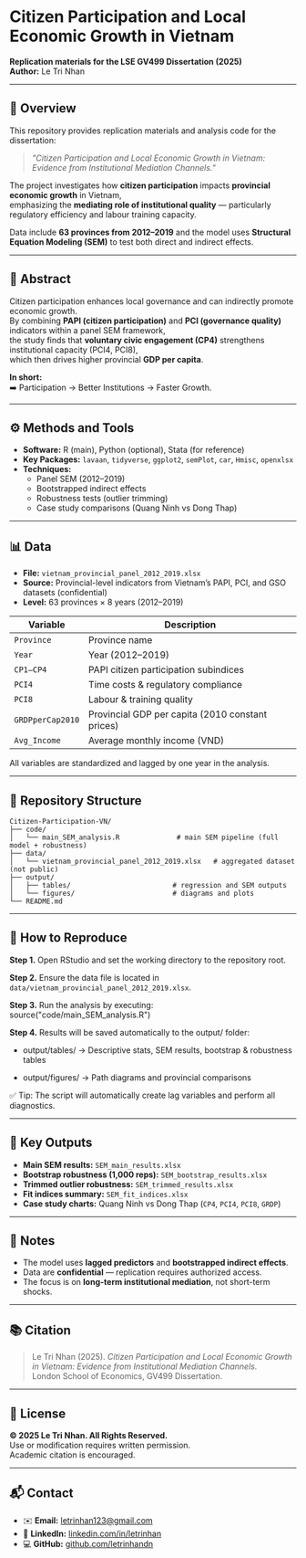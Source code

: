 # Citizen Participation and Local Economic Growth in Vietnam  
**Replication materials for the LSE GV499 Dissertation (2025)**  
**Author:** Le Tri Nhan  

---

## 📘 Overview
This repository provides replication materials and analysis code for the dissertation:  
> *"Citizen Participation and Local Economic Growth in Vietnam: Evidence from Institutional Mediation Channels."*  

The project investigates how **citizen participation** impacts **provincial economic growth** in Vietnam,  
emphasizing the **mediating role of institutional quality** — particularly regulatory efficiency and labour training capacity.  

Data include **63 provinces from 2012–2019** and the model uses **Structural Equation Modeling (SEM)** to test both direct and indirect effects.

---

## 🧠 Abstract
Citizen participation enhances local governance and can indirectly promote economic growth.  
By combining **PAPI (citizen participation)** and **PCI (governance quality)** indicators within a panel SEM framework,  
the study finds that **voluntary civic engagement (CP4)** strengthens institutional capacity (PCI4, PCI8),  
which then drives higher provincial **GDP per capita**.

**In short:**  
➡️ Participation → Better Institutions → Faster Growth.

---

## ⚙️ Methods and Tools
- **Software:** R (main), Python (optional), Stata (for reference)
- **Key Packages:** `lavaan`, `tidyverse`, `ggplot2`, `semPlot`, `car`, `Hmisc`, `openxlsx`
- **Techniques:**  
  - Panel SEM (2012–2019)  
  - Bootstrapped indirect effects  
  - Robustness tests (outlier trimming)  
  - Case study comparisons (Quang Ninh vs Dong Thap)

---

## 📊 Data
- **File:** `vietnam_provincial_panel_2012_2019.xlsx`  
- **Source:** Provincial-level indicators from Vietnam’s PAPI, PCI, and GSO datasets (confidential)  
- **Level:** 63 provinces × 8 years (2012–2019)  

| Variable | Description |
|-----------|--------------|
| `Province` | Province name |
| `Year` | Year (2012–2019) |
| `CP1–CP4` | PAPI citizen participation subindices |
| `PCI4` | Time costs & regulatory compliance |
| `PCI8` | Labour & training quality |
| `GRDPperCap2010` | Provincial GDP per capita (2010 constant prices) |
| `Avg_Income` | Average monthly income (VND) |

All variables are standardized and lagged by one year in the analysis.

---

## 📂 Repository Structure
```
Citizen-Participation-VN/
├── code/
│   └── main_SEM_analysis.R              # main SEM pipeline (full model + robustness)
├── data/
│   └── vietnam_provincial_panel_2012_2019.xlsx   # aggregated dataset (not public)
├── output/
│   ├── tables/                         # regression and SEM outputs
│   └── figures/                        # diagrams and plots
└── README.md
```
---

## 🚀 How to Reproduce
**Step 1.** Open RStudio and set the working directory to the repository root.  

**Step 2.** Ensure the data file is located in `data/vietnam_provincial_panel_2012_2019.xlsx`.  

**Step 3.** Run the analysis by executing: source("code/main_SEM_analysis.R")

**Step 4.** Results will be saved automatically to the output/ folder:

- output/tables/ → Descriptive stats, SEM results, bootstrap & robustness tables

- output/figures/ → Path diagrams and provincial comparisons

✅ Tip: The script will automatically create lag variables and perform all diagnostics.

---

## 🧩 Key Outputs
- **Main SEM results:** `SEM_main_results.xlsx`  
- **Bootstrap robustness (1,000 reps):** `SEM_bootstrap_results.xlsx`  
- **Trimmed outlier robustness:** `SEM_trimmed_results.xlsx`  
- **Fit indices summary:** `SEM_fit_indices.xlsx`  
- **Case study charts:** Quang Ninh vs Dong Thap (`CP4`, `PCI4`, `PCI8`, `GRDP`)

---

## 🧭 Notes
- The model uses **lagged predictors** and **bootstrapped indirect effects**.  
- Data are **confidential** — replication requires authorized access.  
- The focus is on **long-term institutional mediation**, not short-term shocks.

---

## 📚 Citation
> Le Tri Nhan (2025). *Citizen Participation and Local Economic Growth in Vietnam: Evidence from Institutional Mediation Channels.*  
> London School of Economics, GV499 Dissertation.

---

## 🔏 License
**© 2025 Le Tri Nhan. All Rights Reserved.**  
Use or modification requires written permission.  
Academic citation is encouraged.

---

## 📬 Contact
- ✉️ **Email:** [letrinhan123@gmail.com](mailto:letrinhan123@gmail.com)  
- 🔗 **LinkedIn:** [linkedin.com/in/letrinhan](https://linkedin.com/in/letrinhan)  
- 💻 **GitHub:** [github.com/letrinhandn](https://github.com/letrinhandn)

